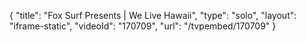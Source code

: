 {
    "title": "Fox Surf Presents | We Live Hawaii",
    "type": "solo",
    "layout": "iframe-static",
    "videoId": "170709",
    "url": "\/tvpembed\/170709"
}